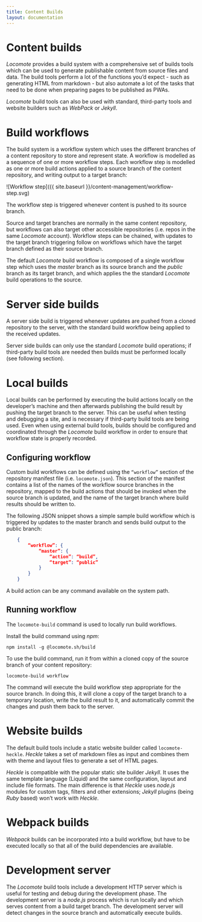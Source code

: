```yaml
---
title: Content Builds
layout: documentation
---
```

# Content builds

_Locomote_ provides a build system with a comprehensive set of builds tools which can be used to generate publishable content from source files and data. The build tools perform a lot of the functions you’d expect - such as generating HTML from markdown - but also automate a lot of the tasks that need to be done when preparing pages to be published as PWAs.

_Locomote_ build tools can also be used with standard, third-party tools and website builders such as _WebPack_ or _Jekyll_.

# Build workflows

The build system is a workflow system which uses the different branches of a content repository to store and represent state. A workflow is modelled as a sequence of one or more workflow steps. Each workflow step is modelled as one or more build actions applied to a source branch of the content repository, and writing output to a target branch:

![Workflow step]({{ site.baseurl }}/content-management/workflow-step.svg)

The workflow step is triggered whenever content is pushed to its source branch.

Source and target branches are normally in the same content repository, but workflows can also target other accessible repositories (i.e. repos in the same _Locomote_ account). Workflow steps can be chained, with updates to the target branch triggering follow on workflows which have the target branch defined as their source branch.

The default _Locomote_ build workflow is composed of a single workflow step which uses the _master_ branch as its source branch and the _public_ branch as its target branch, and which applies the the standard _Locomote_ build operations to the source.

# Server side builds

A server side build is triggered whenever updates are pushed from a cloned repository to the server, with the standard build workflow being applied to the received updates.

Server side builds can only use the standard _Locomote_ build operations; if third-party build tools are needed then builds must be performed locally (see following section).

# Local builds

Local builds can be performed by executing the build actions locally on the developer’s machine and then afterwards publishing the build result by pushing the target branch to the server. This can be useful when testing and debugging a site, and is necessary if third-party build tools are being used. Even when using external build tools, builds should be configured and coordinated through the _Locomote_ build workflow in order to ensure that workflow state is properly recorded.

## Configuring workflow

Custom build workflows can be defined using the `“workflow”` section of the repository manifest file (i.e. `locomote.json`). This section of the manifest contains a list of the names of the workflow source branches in the repository, mapped to the build actions that should be invoked when the source branch is updated, and the name of the target branch where build results should be written to.

The following JSON snippet shows a simple sample build workflow which is triggered by updates to the master branch and sends build output to the public branch:

```json
    {
        “workflow”: {
            “master”: {
                “action”: “build”,
                “target”: “public”
            }
        }
    }
```

A build action can be any command available on the system path.

## Running workflow

The `locomote-build` command is used to locally run build workflows.

Install the build command using _npm_:

```
npm install -g @locomote.sh/build
```

To use the build command, run it from within a cloned copy of the source branch of your content repository:

```
locomote-build workflow
```

The command will execute the build workflow step appropriate for the source branch. In doing this, it will clone a copy of the target branch to a temporary location, write the build result to it, and automatically commit the changes and push them back to the server.

# Website builds
The default build tools include a static website builder called `locomote-heckle`. _Heckle_ takes a set of markdown files as input and combines them with theme and layout files to generate a set of HTML pages.

_Heckle_ is compatible with the popular static site builder _Jekyll_. It uses the same template language (Liquid) and the same configuration, layout and include file formats. The main difference is that _Heckle_ uses _node.js_ modules for custom tags, filters and other extensions; _Jekyll_ plugins (being _Ruby_ based) won’t work with _Heckle_.

# Webpack builds

_Webpack_ builds can be incorporated into a build workflow, but have to be executed locally so that all of the build dependencies are available.

# Development server
The _Locomote_ build tools include a development HTTP server which is useful for testing and debug during the development phase. The development server is a _node.js_ process which is run locally and which serves content from a build target branch. The development server will detect changes in the source branch and automatically execute builds.
